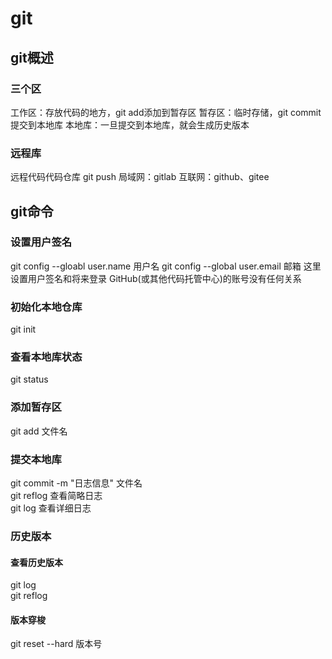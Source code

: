 # git
## git概述
### 三个区
工作区：存放代码的地方，git add添加到暂存区
暂存区：临时存储，git commit提交到本地库
本地库：一旦提交到本地库，就会生成历史版本
### 远程库
远程代码代码仓库 git push
局域网：gitlab
互联网：github、gitee

## git命令
### 设置用户签名
git config --gloabl user.name 用户名
git config --global user.email 邮箱
这里设置用户签名和将来登录 GitHub(或其他代码托管中心)的账号没有任何关系

### 初始化本地仓库
git init

### 查看本地库状态
git status

### 添加暂存区
git add 文件名

### 提交本地库
git commit -m  "日志信息"  文件名  
git reflog 查看简略日志  
git log 查看详细日志

### 历史版本

#### 查看历史版本

git log  
git reflog

#### 版本穿梭

git reset --hard 版本号